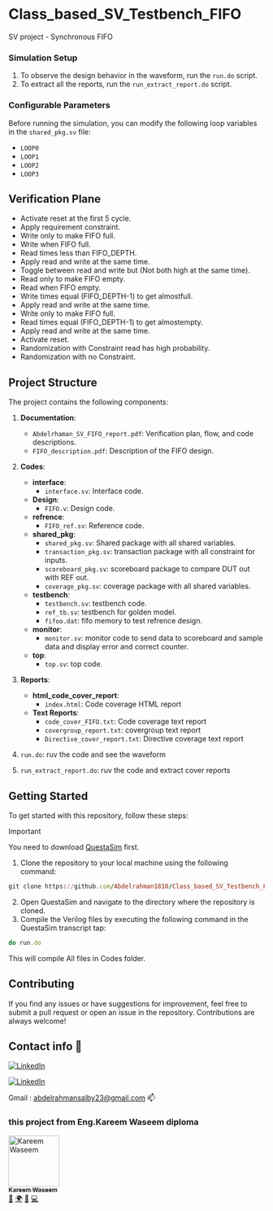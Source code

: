 # Class_based_SV_Testbench_FIFO
SV project - Synchronous FIFO

### Simulation Setup
1. To observe the design behavior in the waveform, run the `run.do` script.
2. To extract all the reports, run the `run_extract_report.do` script.

### Configurable Parameters
Before running the simulation, you can modify the following loop variables in the `shared_pkg.sv` file:
- `LOOP0`
- `LOOP1`
- `LOOP2`
- `LOOP3`

## Verification Plane
- Activate reset at the first 5 cycle.
- Apply requirement constraint.
- Write only to make FIFO full.
- Write when FIFO full.
- Read times less than FIFO_DEPTH.
- Apply read and write at the same time.
- Toggle between read and write but (Not both high at the same time).
- Read only to make FIFO empty.
- Read when FIFO empty.
- Write times equal (FIFO_DEPTH-1) to get almostfull.
- Apply read and write at the same time.
- Write only to make FIFO full.
- Read times equal (FIFO_DEPTH-1) to get almostempty.
- Apply read and write at the same time.
- Activate reset.
- Randomization with Constraint read has high probability.
- Randomization with no Constraint.

## Project Structure

The project contains the following components:

1. **Documentation**:
   - `Abdelrhaman_SV_FIFO_report.pdf`: Verification plan, flow, and code descriptions.
   - `FIFO_description.pdf`: Description of the FIFO design.

2. **Codes**:
   - **interface**:
     - `interface.sv`: Interface code.
   - **Design**:
     - `FIFO.v`: Design code.
   - **refrence**:
     - `FIFO_ref.sv`: Reference code.
   - **shared_pkg**:
     - `shared_pkg.sv`: Shared package with all shared variables.
     - `transaction_pkg.sv`: transaction package with all constraint for inputs.
     - `scoreboard_pkg.sv`: scoreboard package to compare DUT out with REF out.
     - `coverage_pkg.sv`: coverage package with all shared variables.
   - **testbench**:
     - `testbench.sv`: testbench code.
     - `ref_tb.sv`: testbench for golden model.
     - `fifoo.dat`: fifo memory to test refrence design.
   - **monitor**:
     - `monitor.sv`: monitor code to send data to scoreboard and sample data and display error and correct counter.
   - **top**:
     - `top.sv`: top code.
    
3. **Reports**:
   - **html_code_cover_report**:
     - `index.html`: Code coverage HTML report
   - **Text Reports**:
     - `code_cover_FIFO.txt`: Code coverage text report
     - `covergroup_report.txt`: covergroup text report
     - `Directive_cover_report.txt`: Directive coverage text report
4. `run.do`: ruv the code and see the waveform
5. `run_extract_report.do`: ruv the code and extract cover reports

## Getting Started
To get started with this repository, follow these steps:
> [!IMPORTANT]
> You need to download [QuestaSim](https://support.sw.siemens.com/en-US/) first.

1. Clone the repository to your local machine using the following command:
```ruby
git clone https://github.com/Abdelrahman1810/Class_based_SV_Testbench_FIFO.git
```
2. Open QuestaSim and navigate to the directory where the repository is cloned.
3. Compile the Verilog files by executing the following command in the QuestaSim transcript tap: 
```ruby
do run.do
```
This will compile All files in Codes folder.

## Contributing
If you find any issues or have suggestions for improvement, feel free to submit a pull request or open an issue in the repository. Contributions are always welcome!

## Contact info 💜

<a href="http://wa.me/201061075354" target="_blank"><img alt="LinkedIn" src="https://img.shields.io/badge/whatsapp-128C7E.svg?style=for-the-badge&logo=whatsapp&logoColor=white" /></a> 

<a href="https://www.linkedin.com/in/abdelrahman-mohammed-814a9022a/" target="_blank"><img alt="LinkedIn" src="https://img.shields.io/badge/linkedin-0077b5.svg?style=for-the-badge&logo=linkedin&logoColor=white" /></a>

Gmail : abdelrahmansalby23@gmail.com 📫

### this project from Eng.Kareem Waseem diploma
  <tbody>
    <tr>
      <td align="left" valign="top" width="14.28%">
      <a href="https://www.linkedin.com/in/kareem-waseem/"><img src="https://media.licdn.com/dms/image/C5603AQGwfgJJNpo8MQ/profile-displayphoto-shrink_800_800/0/1549202493548?e=1721865600&v=beta&t=9azKJacf-SZ18LX4UHwEa4gYKDCTIqLEwEDFWIu19Ko" width="100px;" alt="Kareem Waseem"/><br /><sub><b>Kareem Waseem</b></sub></a>
      <br /><a href="kwaseem94@gmail.com" title="Gmail">📧</a> 
      <a href="https://www.linkedin.com/in/kareem-waseem/" title="LinkedIn">🌍</a>
      <a href="https://linktr.ee/kareemw" title="Talks">📢</a>
      <a href="https://www.facebook.com/groups/319864175836046" title="Facebook grp">💻</a>
      </td>
    </tr>
  </tbody>